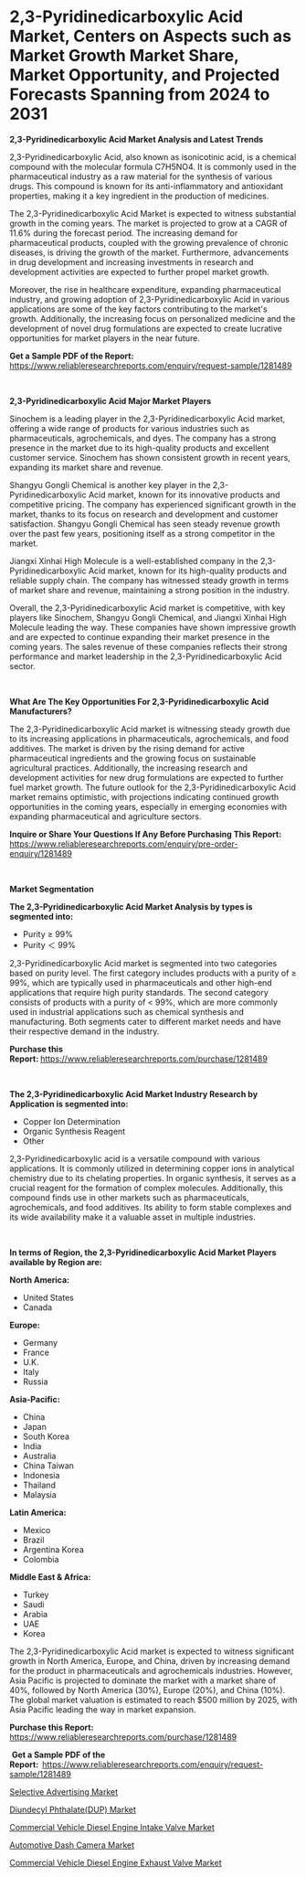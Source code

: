 <p><h1>2,3-Pyridinedicarboxylic Acid Market, Centers on Aspects such as Market Growth Market Share, Market Opportunity, and Projected Forecasts Spanning from 2024 to 2031</h1></p><p><strong>2,3-Pyridinedicarboxylic Acid Market Analysis and Latest Trends</strong></p>
<p><p>2,3-Pyridinedicarboxylic Acid, also known as isonicotinic acid, is a chemical compound with the molecular formula C7H5NO4. It is commonly used in the pharmaceutical industry as a raw material for the synthesis of various drugs. This compound is known for its anti-inflammatory and antioxidant properties, making it a key ingredient in the production of medicines.</p><p>The 2,3-Pyridinedicarboxylic Acid Market is expected to witness substantial growth in the coming years. The market is projected to grow at a CAGR of 11.6% during the forecast period. The increasing demand for pharmaceutical products, coupled with the growing prevalence of chronic diseases, is driving the growth of the market. Furthermore, advancements in drug development and increasing investments in research and development activities are expected to further propel market growth.</p><p>Moreover, the rise in healthcare expenditure, expanding pharmaceutical industry, and growing adoption of 2,3-Pyridinedicarboxylic Acid in various applications are some of the key factors contributing to the market's growth. Additionally, the increasing focus on personalized medicine and the development of novel drug formulations are expected to create lucrative opportunities for market players in the near future.</p></p>
<p><strong>Get a Sample PDF of the Report:&nbsp;</strong> <a href="https://www.reliableresearchreports.com/enquiry/request-sample/1281489">https://www.reliableresearchreports.com/enquiry/request-sample/1281489</a></p>
<p>&nbsp;</p>
<p><strong>2,3-Pyridinedicarboxylic Acid Major Market Players</strong></p>
<p><p>Sinochem is a leading player in the 2,3-Pyridinedicarboxylic Acid market, offering a wide range of products for various industries such as pharmaceuticals, agrochemicals, and dyes. The company has a strong presence in the market due to its high-quality products and excellent customer service. Sinochem has shown consistent growth in recent years, expanding its market share and revenue.</p><p>Shangyu Gongli Chemical is another key player in the 2,3-Pyridinedicarboxylic Acid market, known for its innovative products and competitive pricing. The company has experienced significant growth in the market, thanks to its focus on research and development and customer satisfaction. Shangyu Gongli Chemical has seen steady revenue growth over the past few years, positioning itself as a strong competitor in the market.</p><p>Jiangxi Xinhai High Molecule is a well-established company in the 2,3-Pyridinedicarboxylic Acid market, known for its high-quality products and reliable supply chain. The company has witnessed steady growth in terms of market share and revenue, maintaining a strong position in the industry.</p><p>Overall, the 2,3-Pyridinedicarboxylic Acid market is competitive, with key players like Sinochem, Shangyu Gongli Chemical, and Jiangxi Xinhai High Molecule leading the way. These companies have shown impressive growth and are expected to continue expanding their market presence in the coming years. The sales revenue of these companies reflects their strong performance and market leadership in the 2,3-Pyridinedicarboxylic Acid sector.</p></p>
<p>&nbsp;</p>
<p><strong>What Are The Key Opportunities For 2,3-Pyridinedicarboxylic Acid Manufacturers?</strong></p>
<p><p>The 2,3-Pyridinedicarboxylic Acid market is witnessing steady growth due to its increasing applications in pharmaceuticals, agrochemicals, and food additives. The market is driven by the rising demand for active pharmaceutical ingredients and the growing focus on sustainable agricultural practices. Additionally, the increasing research and development activities for new drug formulations are expected to further fuel market growth. The future outlook for the 2,3-Pyridinedicarboxylic Acid market remains optimistic, with projections indicating continued growth opportunities in the coming years, especially in emerging economies with expanding pharmaceutical and agriculture sectors.</p></p>
<p><strong>Inquire or Share Your Questions If Any Before Purchasing This Report:</strong> <a href="https://www.reliableresearchreports.com/enquiry/pre-order-enquiry/1281489">https://www.reliableresearchreports.com/enquiry/pre-order-enquiry/1281489</a></p>
<p>&nbsp;</p>
<p><strong>Market Segmentation</strong></p>
<p><strong>The 2,3-Pyridinedicarboxylic Acid Market Analysis by types is segmented into:</strong></p>
<p><ul><li>Purity ≥ 99%</li><li>Purity ＜ 99%</li></ul></p>
<p><p>2,3-Pyridinedicarboxylic Acid market is segmented into two categories based on purity level. The first category includes products with a purity of ≥ 99%, which are typically used in pharmaceuticals and other high-end applications that require high purity standards. The second category consists of products with a purity of < 99%, which are more commonly used in industrial applications such as chemical synthesis and manufacturing. Both segments cater to different market needs and have their respective demand in the industry.</p></p>
<p><strong>Purchase this Report:&nbsp;</strong><a href="https://www.reliableresearchreports.com/purchase/1281489">https://www.reliableresearchreports.com/purchase/1281489</a></p>
<p>&nbsp;</p>
<p><strong>The 2,3-Pyridinedicarboxylic Acid Market Industry Research by Application is segmented into:</strong></p>
<p><ul><li>Copper Ion Determination</li><li>Organic Synthesis Reagent</li><li>Other</li></ul></p>
<p><p>2,3-Pyridinedicarboxylic acid is a versatile compound with various applications. It is commonly utilized in determining copper ions in analytical chemistry due to its chelating properties. In organic synthesis, it serves as a crucial reagent for the formation of complex molecules. Additionally, this compound finds use in other markets such as pharmaceuticals, agrochemicals, and food additives. Its ability to form stable complexes and its wide availability make it a valuable asset in multiple industries.</p></p>
<p>&nbsp;</p>
<p><strong>In terms of Region, the 2,3-Pyridinedicarboxylic Acid Market Players available by Region are:</strong></p>
<p>
    <p> <strong> North America: </strong>
        <ul>
            <li>United States</li>
            <li>Canada</li>
        </ul>
        </p> 
    <p> <strong> Europe: </strong>
        <ul>
            <li>Germany</li>
            <li>France</li>
            <li>U.K.</li>
            <li>Italy</li>
            <li>Russia</li>
        </ul>
        </p> 
    <p> <strong> Asia-Pacific: </strong>
        <ul>
            <li>China</li>
            <li>Japan</li>
            <li>South Korea</li>
            <li>India</li>
            <li>Australia</li>
            <li>China Taiwan</li>
            <li>Indonesia</li>
            <li>Thailand</li>
            <li>Malaysia</li>
        </ul>
        </p> 
    <p> <strong> Latin America: </strong>
        <ul>
            <li>Mexico</li>
            <li>Brazil</li>
            <li>Argentina Korea</li>
            <li>Colombia</li>
        </ul>
        </p> 
    <p> <strong> Middle East & Africa: </strong>
        <ul>
            <li>Turkey</li>
            <li>Saudi</li>
            <li>Arabia</li>
            <li>UAE</li>
            <li>Korea</li>
        </ul>
    </p>
    </p>
<p><p>The 2,3-Pyridinedicarboxylic Acid market is expected to witness significant growth in North America, Europe, and China, driven by increasing demand for the product in pharmaceuticals and agrochemicals industries. However, Asia Pacific is projected to dominate the market with a market share of 40%, followed by North America (30%), Europe (20%), and China (10%). The global market valuation is estimated to reach $500 million by 2025, with Asia Pacific leading the way in market expansion.</p></p>
<p><strong>Purchase this Report: </strong><a href="https://www.reliableresearchreports.com/purchase/1281489">https://www.reliableresearchreports.com/purchase/1281489</a></p>
<p>&nbsp;<strong>Get a Sample PDF of the Report:&nbsp;&nbsp;</strong><a href="https://www.reliableresearchreports.com/enquiry/request-sample/1281489">https://www.reliableresearchreports.com/enquiry/request-sample/1281489</a></p>
<p><strong></strong></p>
<p><p><a href="https://medium.com/@noelkunzei1/selective-advertising-market-size-and-market-trends-complete-industry-overview-2024-to-2031-c25f79d630e8">Selective Advertising Market</a></p><p><a href="https://github.com/sofayahoo2023/Market-Research-Report-List-3/blob/main/diundecyl-phthalatedup-market.md">Diundecyl Phthalate(DUP) Market</a></p><p><a href="https://issuu.com/reportprime-2/docs/commercial-vehicle-diesel-engine-intake-valve-mark">Commercial Vehicle Diesel Engine Intake Valve Market</a></p><p><a href="https://medium.com/@noelkunzei1/automotive-dash-camera-market-size-reveals-the-best-marketing-channels-in-global-industry-c62befeb7efc">Automotive Dash Camera Market</a></p><p><a href="https://issuu.com/reportprime-2/docs/commercial-vehicle-diesel-engine-exhaust-valve-mar">Commercial Vehicle Diesel Engine Exhaust Valve Market</a></p></p>